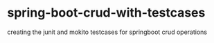 # spring-boot-crud-with-testcases
creating the junit and mokito testcases for springboot crud operations
